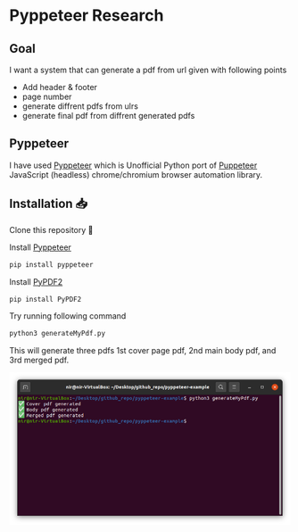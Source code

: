 # Pyppeteer Research

## Goal
I want a system that can generate a pdf from url given with following points
- Add header & footer 
- page number
- generate diffrent pdfs from ulrs
- generate final pdf from diffrent generated pdfs

## Pyppeteer
I have used [Pyppeteer](https://github.com/pyppeteer/pyppeteer) which is Unofficial Python port of [Puppeteer](https://github.com/puppeteer/puppeteer) JavaScript (headless) chrome/chromium browser automation library.

## Installation 📥

Clone this repository 📁

Install [Pyppeteer](https://github.com/pyppeteer/pyppeteer)

```sh
pip install pyppeteer
```

Install [PyPDF2](https://pypi.org/project/PyPDF2/)

```sh
pip install PyPDF2
```

Try running following command

```sh
python3 generateMyPdf.py
```

This will generate three pdfs 1st cover page pdf, 2nd main body pdf, and 3rd merged pdf.

<img src="./ss/1.png" width="1000">

